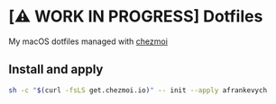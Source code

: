 # [⚠️ WORK IN PROGRESS] Dotfiles

My macOS dotfiles managed with [chezmoi](https://www.chezmoi.io/)

## Install and apply

```sh
sh -c "$(curl -fsLS get.chezmoi.io)" -- init --apply afrankevych
```

